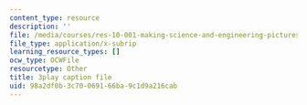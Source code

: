 ```yaml
---
content_type: resource
description: ''
file: /media/courses/res-10-001-making-science-and-engineering-pictures-a-practical-guide-to-presenting-your-work-spring-2016/98a2df0b3c70069166ba9c1d9a216cab_-q1kuKDEcJM.srt
file_type: application/x-subrip
learning_resource_types: []
ocw_type: OCWFile
resourcetype: Other
title: 3play caption file
uid: 98a2df0b-3c70-0691-66ba-9c1d9a216cab
---
```

